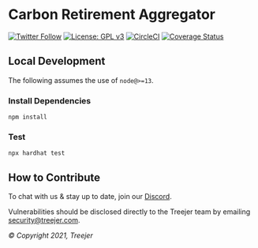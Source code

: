 # Carbon Retirement Aggregator

[![Twitter Follow](https://img.shields.io/twitter/follow/TreejerTalks?label=Follow)](https://twitter.com/TreejerTalks)
[![License: GPL v3](https://img.shields.io/badge/License-GPLv3-blue.svg)](https://www.gnu.org/licenses/gpl-3.0)
[![CircleCI](https://circleci.com/gh/treejer/retirement-aggregator/tree/develop.svg?style=shield)](https://app.circleci.com/pipelines/github/treejer/retirement-aggregator?branch=develop&filter=all)
[![Coverage Status](https://coveralls.io/repos/github/treejer/retirement-aggregator/badge.svg?branch=develop)](https://coveralls.io/github/treejer/retirement-aggregator?branch=develop)

## Local Development

The following assumes the use of `node@>=13`.

### Install Dependencies

`npm install`

### Test

`npx hardhat test`

## How to Contribute

To chat with us & stay up to date, join our [Discord](https://discord.gg/8WuVd2ERC2).

Vulnerabilities should be disclosed directly to the Treejer team by emailing security@treejer.com.

_© Copyright 2021, Treejer_
